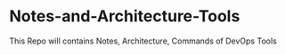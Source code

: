 # Notes-and-Architecture-Tools
This Repo will contains Notes, Architecture, Commands of DevOps Tools  
